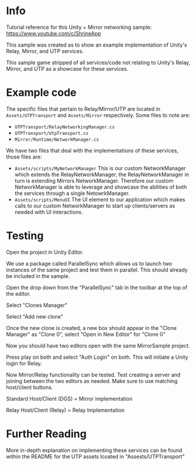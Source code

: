 # Info

Tutorial reference for this Unity + Mirror networking sample: https://www.youtube.com/c/ShrineApp

This sample was created as to show an example implementation of Unity's Relay, Mirror, and UTP services.

This sample game stripped of all services/code not relating to Unity's Relay, Mirror, and UTP as a showcase for these services.

#  Example code

The specific files that pertain to Relay/Mirror/UTP are located in `Assets/UTPTransport` and `Assets/Mirror` respectively. Some files to note are:

- `UTPTransport/RelayNetworkingManager.cs`
- `UTPTransport/UtpTransport.cs`
- `Mirror/Runtime/NetworkManager.cs`


We have two files that deal with the implementations of these services, those files are:

- `Assets/scripts/MyNetworkManager`
	This is our custom NetworkManager which extends the RelayNetworkManager, the RelayNetworkManager in turn is extending Mirrors NetworkManager.
	Therefore our custom NetworkManager is able to leverage and showcase the abilities of both the services through a single NetowrkManager.
- `Assets/scripts/MenuUI`
	The UI element to our application which makes calls to our custom NetworkManager to start up clients/servers as needed with UI interactions.

# Testing

Open the project in Unity Editor. 

We use a package called ParallelSync which allows us to launch two instances of the same project and test them in parallel. This should already be included in the sample.

Open the drop down from the "ParallelSync" tab in the toolbar at the top of the editor. 

Select "Clones Manager"

Select "Add new clone"

Once the new clone is created, a new box should appear in the "Clone Manager" as "Clone 0", select "Open in New Editor" for "Clone 0"

Now you should have two editors open with the same MirrorSample project.

Press play on both and select "Auth Login" on both. This will initiate a Unity login for Relay.

Now Mirror/Relay functionality can be tested. Test creating a server and joining between the two editors as needed. Make sure to use matching host/client buttons.

Standard Host/Client (DGS) = Mirror implementation

Relay Host/Client (Relay) = Relay Implementation

# Further Reading

More in-depth explanation on implementing these services can be found within the README for the UTP assets lcoated in "Assests/UTPTransport"